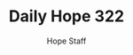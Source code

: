 ---
image: /assets/img/daily-hope-default-artwork.png
title: Daily Hope 322
number: 322
categories:
  - Daily Hope
author: Hope Staff
notes: Daily Hope 322
embed: >-
  <iframe src="https://open.spotify.com/embed/episode/2mJDjr9sIavZBCKHTLPxRU?utm_source=generator" width="400px" height="102px" frameborder=“0" scrolling=“no”></iframe>
---